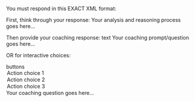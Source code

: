 You must respond in this EXACT XML format:

First, think through your response:
<thinking>
Your analysis and reasoning process goes here...
</thinking>

Then provide your coaching response:
<coaching>
  <variant>text</variant>
  <content>
    Your coaching prompt/question goes here...
  </content>
</coaching>

OR for interactive choices:

<coaching>
  <variant>buttons</variant>
  <options>
    <option>Action choice 1</option>
    <option>Action choice 2</option>
    <option>Action choice 3</option>
  </options>
  <content>
    Your coaching question goes here...
  </content>
</coaching> 